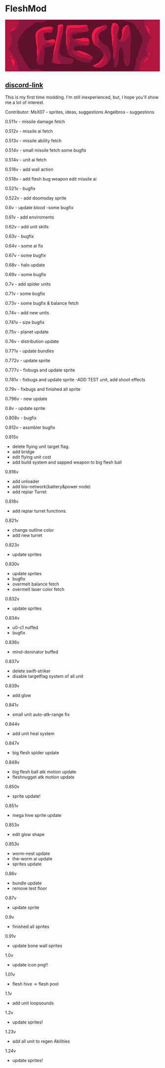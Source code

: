 # FleshMod
![logo](https://github.com/FallingDice/flesh-mod/blob/master/logo.png)

## [discord-link](https://discord.gg/WEtrSxuWPk)

This is my first time modding. I'm still inexperienced, but, I hope you'll show me a lot of interest.

Contributor: 
    MsX07 - sprites, ideas, suggestions
    Angelbros - suggestions

0.511v - missile damage fetch

0.512v - missile ai fetch

0.513v - missile ability fetch

0.514v - small missile fetch
some bugfix

0.514v - unit ai fetch

0.516v - add wall action

0.518v - add flesh bug weapon
edit missile ai

0.521v - bugfix

0.522v - add doomsday sprite

0.6v - update blood
-some bugfix

0.61v - add enviroments

0.62v - add unit skills

0.63v - bugfix

0.64v - some ai fix

0.67v - some bugfix

0.68v - halo update

0.69v - some bugfix

0.7v - add spider units

0.71v - some bugfix

0.73v - some bugfix & balance fetch

0.74v - add new units

0.741v - size bugfix

0.75v - planet update

0.76v - distribution update

0.771v - update bundles

0.772v - update sprite

0.777v - fixbugs and update sprite

0.781v - fixbugs and update sprite
-ADD    TEST unit, add shoot effects

0.79v - fixbugs and finished all sprite

0.796v - new update

0.8v - update sprite

0.808v - bugfix

0.812v - assmbler bugfix

0.815v 
- delete flying unit target flag.
- add bridge
- edit flying unit cost
- add build system and sapped weapon to big flesh ball

0.816v
- add unloader
- add bio-network(battery&power node)
- add repiar Turret

0.818v
- add repiar turret functions.

0.821v
- change outline color
- add new turret

0.823v
- update sprites

0.830v
- update sprites
- bugfix
- overmelt balance fetch
- overmelt laser color fetch

0.832v
- update sprites

0.834v
- u0-c1 nuffed
- bugfix

0.836v
- mind-doninator buffed

0.837v
- delete swift-striker
- disable targetflag system of all unit

0.839v
- add glow

0.841v
- small unit auto-atk-range fix

0.844v
- add unit heal system

0.847v
- big flesh spider update

0.848v
- big flesh ball atk motion update
- fleshnugget atk motion update

0.850v
- sprite update!

0.851v
- mega hive sprite update

0.853v
- edit glow shape

0.853v
- worm-nest update
- the-worm ai update
- sprites update

0.86v
- bundle update
- remove test floor

0.87v
- update sprite

0.9v
- finished all sprites

0.91v
- update bone wall sprites

1.0v
- update icon png!!

1.01v
- flesh hive -> flesh pool

1.1v
- add unit loopsounds

1.2v
- update sprites!

1.23v
- add all unit to regen Abilities

1.24v
- update sprites!